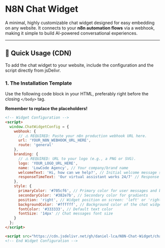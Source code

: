 # N8N Chat Widget

A minimal, highly customizable chat widget designed for easy embedding on any website. It connects to your **n8n automation flows** via a webhook, making it simple to build AI-powered conversational experiences.

---

## 🚀 Quick Usage (CDN)

To add the chat widget to your website, include the configuration and the script directly from jsDelivr.

### 1. The Installation Template

Use the following code block in your HTML, preferably right before the closing `</body>` tag.

**Remember to replace the placeholders!**

```html
<!-- Widget Configuration -->
<script>
  window.ChatWidgetConfig = {
    webhook: {
      // ⚠️ REQUIRED: Paste your n8n production webhook URL here.
      url: 'YOUR_N8N_WEBHOOK_URL_HERE', 
      route: 'general'
    },
    branding: {
      // ⚠️ REQUIRED: URL to your logo (e.g., a PNG or SVG).
      logo: 'YOUR_LOGO_URL_HERE', 
      name: 'LowCode Agency', // Your company/brand name
      welcomeText: 'Hi, how can we help?', // Initial welcome message shown to users
      responseTimeText: 'Our virtual assistant works 24/7' // Response time information
    },
    style: {
      primaryColor: '#705cf6', // Primary color for user messages and buttons
      secondaryColor: '#382e7b', // Secondary color for gradients
      position: 'right', // Widget position on screen: 'left' or 'right'
      backgroundColor: '#ffffff', // Background color of the chat widget container
      fontColor: '#333333', // Default text color
      fontSize: '14px' // Chat messages font size
    }
  };
</script>

<script src="https://cdn.jsdelivr.net/gh/daniel-lca/N8N-Chat-Widget/chat-widget.js"></script>
<!-- End Widget Configuration -->


